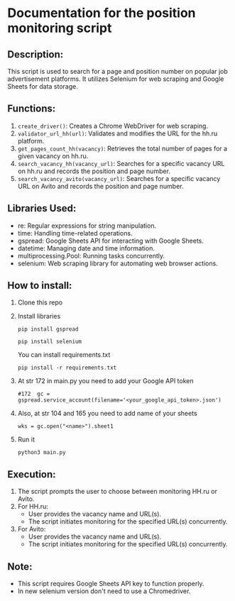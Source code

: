 # Documentation for the position monitoring script

## Description:
This script is used to search for a page and position number on popular job advertisement platforms. It utilizes Selenium for web scraping and Google Sheets for data storage.

## Functions:
1. `create_driver()`: Creates a Chrome WebDriver for web scraping.
2. `validator_url_hh(url)`: Validates and modifies the URL for the hh.ru platform.
3. `get_pages_count_hh(vacancy)`: Retrieves the total number of pages for a given vacancy on hh.ru.
4. `search_vacancy_hh(vacancy_url)`: Searches for a specific vacancy URL on hh.ru and records the position and page number.
5. `search_vacancy_avito(vacancy_url)`: Searches for a specific vacancy URL on Avito and records the position and page number.

## Libraries Used:
- re: Regular expressions for string manipulation.
- time: Handling time-related operations.
- gspread: Google Sheets API for interacting with Google Sheets.
- datetime: Managing date and time information.
- multiprocessing.Pool: Running tasks concurrently.
- selenium: Web scraping library for automating web browser actions.

## How to install:
1. Clone this repo
   
2. Install libraries
   ```
   pip install gspread
   
   pip install selenium
   ```
   You can install requirements.txt
   ```
   pip install -r requirements.txt
   ```
3. At str 172 in main.py you need to add your Google API token
   ```
   #172  gc = gspread.service_account(filename='<your_google_api_token>.json')
   ```
4. Also, at str 104 and 165 you need to add name of your sheets
   ```
   wks = gc.open("<name>").sheet1
   ```
5. Run it
   ```
   python3 main.py
   ```

## Execution:
1. The script prompts the user to choose between monitoring HH.ru or Avito.
2. For HH.ru:
   - User provides the vacancy name and URL(s).
   - The script initiates monitoring for the specified URL(s) concurrently.
3. For Avito:
   - User provides the vacancy name and URL(s).
   - The script initiates monitoring for the specified URL(s) concurrently.

## Note:
- This script requires Google Sheets API key to function properly.
- In new selenium version don't need to use a Chromedriver.
